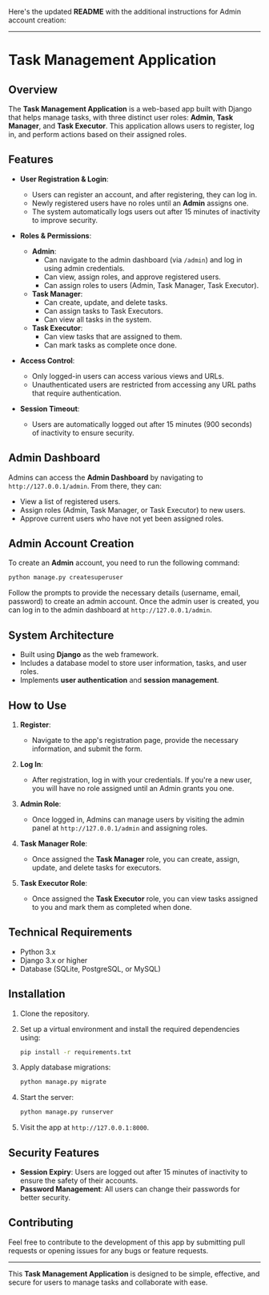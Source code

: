 Here's the updated **README** with the additional instructions for Admin account creation:

---

# Task Management Application

## Overview

The **Task Management Application** is a web-based app built with Django that helps manage tasks, with three distinct user roles: **Admin**, **Task Manager**, and **Task Executor**. This application allows users to register, log in, and perform actions based on their assigned roles.

## Features

- **User Registration & Login**: 
  - Users can register an account, and after registering, they can log in.
  - Newly registered users have no roles until an **Admin** assigns one.
  - The system automatically logs users out after 15 minutes of inactivity to improve security.

- **Roles & Permissions**:
  - **Admin**:
    - Can navigate to the admin dashboard (via `/admin`) and log in using admin credentials.
    - Can view, assign roles, and approve registered users.
    - Can assign roles to users (Admin, Task Manager, Task Executor).
  - **Task Manager**:
    - Can create, update, and delete tasks.
    - Can assign tasks to Task Executors.
    - Can view all tasks in the system.
  - **Task Executor**:
    - Can view tasks that are assigned to them.
    - Can mark tasks as complete once done.
  
- **Access Control**: 
  - Only logged-in users can access various views and URLs.
  - Unauthenticated users are restricted from accessing any URL paths that require authentication.

- **Session Timeout**: 
  - Users are automatically logged out after 15 minutes (900 seconds) of inactivity to ensure security.

## Admin Dashboard

Admins can access the **Admin Dashboard** by navigating to `http://127.0.0.1/admin`. From there, they can:

- View a list of registered users.
- Assign roles (Admin, Task Manager, or Task Executor) to new users.
- Approve current users who have not yet been assigned roles.

## Admin Account Creation

To create an **Admin** account, you need to run the following command:

```bash
python manage.py createsuperuser
```

Follow the prompts to provide the necessary details (username, email, password) to create an admin account. Once the admin user is created, you can log in to the admin dashboard at `http://127.0.0.1/admin`.

## System Architecture

- Built using **Django** as the web framework.
- Includes a database model to store user information, tasks, and user roles.
- Implements **user authentication** and **session management**.

## How to Use

1. **Register**: 
   - Navigate to the app's registration page, provide the necessary information, and submit the form.
   
2. **Log In**: 
   - After registration, log in with your credentials. If you're a new user, you will have no role assigned until an Admin grants you one.

3. **Admin Role**: 
   - Once logged in, Admins can manage users by visiting the admin panel at `http://127.0.0.1/admin` and assigning roles.

4. **Task Manager Role**: 
   - Once assigned the **Task Manager** role, you can create, assign, update, and delete tasks for executors.

5. **Task Executor Role**: 
   - Once assigned the **Task Executor** role, you can view tasks assigned to you and mark them as completed when done.

## Technical Requirements

- Python 3.x
- Django 3.x or higher
- Database (SQLite, PostgreSQL, or MySQL)

## Installation

1. Clone the repository.
2. Set up a virtual environment and install the required dependencies using:

    ```bash
    pip install -r requirements.txt
    ```

3. Apply database migrations:

    ```bash
    python manage.py migrate
    ```

4. Start the server:

    ```bash
    python manage.py runserver
    ```

5. Visit the app at `http://127.0.0.1:8000`.

## Security Features

- **Session Expiry**: Users are logged out after 15 minutes of inactivity to ensure the safety of their accounts.
- **Password Management**: All users can change their passwords for better security.

## Contributing

Feel free to contribute to the development of this app by submitting pull requests or opening issues for any bugs or feature requests.

---

This **Task Management Application** is designed to be simple, effective, and secure for users to manage tasks and collaborate with ease.